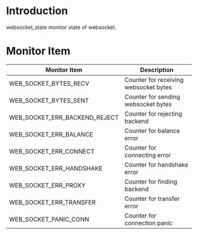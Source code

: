 # Introduction

websocket_state monitor state of websocket.

# Monitor Item

| Monitor Item                  | Description                           |
| ----------------------------- | ------------------------------------- |
| WEB_SOCKET_BYTES_RECV         | Counter for receiving websocket bytes |
| WEB_SOCKET_BYTES_SENT         | Counter for sending websocket bytes   |
| WEB_SOCKET_ERR_BACKEND_REJECT | Counter for rejecting backend         |
| WEB_SOCKET_ERR_BALANCE        | Counter for balance error             |
| WEB_SOCKET_ERR_CONNECT        | Counter for connecting error          |
| WEB_SOCKET_ERR_HANDSHAKE      | Counter for handshake error           |
| WEB_SOCKET_ERR_PROXY          | Counter for finding backend           |
| WEB_SOCKET_ERR_TRANSFER       | Counter for transfer error            |
| WEB_SOCKET_PANIC_CONN         | Counter for connection panic          |


